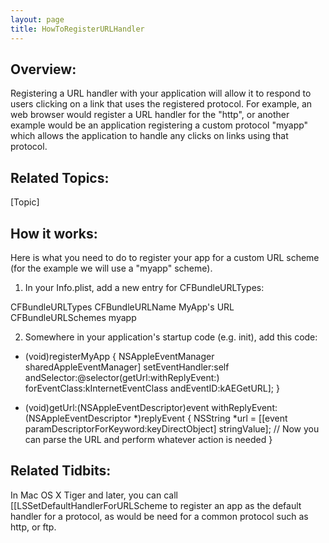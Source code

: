 ```yaml
---
layout: page
title: HowToRegisterURLHandler
---
```


**Overview:**
----

Registering a URL handler with your application will allow it to respond to users clicking on a link that uses the registered protocol. For example, an web browser would register a URL handler for the "http", or another example would be an application registering a custom protocol "myapp" which allows the application to handle any clicks on links using that protocol.


**Related Topics:**
----

[Topic]



**How it works:**
----

Here is what you need to do to register your app for a custom URL scheme (for the example we will use a "myapp" scheme).

1) In your Info.plist, add a new entry for CFBundleURLTypes:

    
 <key>CFBundleURLTypes</key>
 <array>
 	<dict>
 		<key>CFBundleURLName</key>
 		<string>MyApp's URL</string>
 		<key>CFBundleURLSchemes</key>
 		<array>
 			<string>myapp</string>
 		</array>
 	</dict>
 </array>


2) Somewhere in your application's startup code (e.g.     init), add this code:

    
 - (void)registerMyApp
 {
 	NSAppleEventManager sharedAppleEventManager] setEventHandler:self andSelector:@selector(getUrl:withReplyEvent:) forEventClass:kInternetEventClass andEventID:kAEGetURL];
 }
 
 - (void)getUrl:(NSAppleEventDescriptor)event withReplyEvent:(NSAppleEventDescriptor *)replyEvent
 {
 	NSString *url = [[event paramDescriptorForKeyword:keyDirectObject] stringValue];
 	// Now you can parse the URL and perform whatever action is needed
 }



**Related Tidbits:**
----

In Mac OS X Tiger and later, you can call [[LSSetDefaultHandlerForURLScheme to register an app as the default handler for a protocol, as would be need for a common protocol such as http, or ftp.


